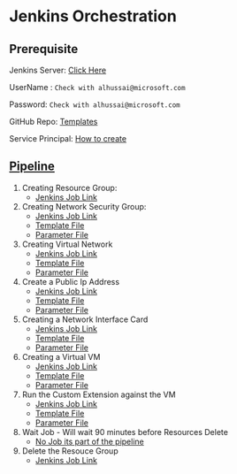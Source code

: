 # Jenkins Orchestration

## Prerequisite
Jenkins Server: [Click Here](http://jenkinsv2.eastus.cloudapp.azure.com:8080/job/ARM_Demo/job/Build_P20_Demo_Pipeline/)

UserName : ```Check with alhussai@microsoft.com```

Password: ```Check with alhussai@microsoft.com```

GitHub Repo: [Templates](https://github.com/alihhussain/training-events/tree/master/jenkins)

Service Principal: [How to create](https://docs.microsoft.com/en-us/cli/azure/create-an-azure-service-principal-azure-cli?toc=%2Fazure%2Fazure-resource-manager%2Ftoc.json&view=azure-cli-latest)

## [Pipeline](http://jenkinsv2.eastus.cloudapp.azure.com:8080/job/ARM_Demo/job/Build_P20_Demo_Pipeline/)

1. Creating Resource Group: 
    * [Jenkins Job Link](http://jenkinsv2.eastus.cloudapp.azure.com:8080/job/ARM_Demo/job/Build_RG/)
2.  Creating Network Security Group: 
    * [Jenkins Job Link](http://jenkinsv2.eastus.cloudapp.azure.com:8080/job/ARM_Demo/job/Build_NSG/)   
    * [Template File](https://github.com/alihhussain/training-events/blob/master/jenkins/Build_NSG.json)
    * [Parameter File](https://github.com/alihhussain/training-events/blob/master/jenkins/Build_NSG.parameters.json) 
3. Creating Virtual Network
    * [Jenkins Job Link](http://jenkinsv2.eastus.cloudapp.azure.com:8080/job/ARM_Demo/job/Build_VNET/)   
    * [Template File](https://github.com/alihhussain/training-events/blob/master/jenkins/Build_VNet.json)
    * [Parameter File](https://github.com/alihhussain/training-events/blob/master/jenkins/Build_VNet.parameters.json) 
4. Create a Public Ip Address
    * [Jenkins Job Link](http://jenkinsv2.eastus.cloudapp.azure.com:8080/job/ARM_Demo/job/Build_PIP/)   
    * [Template File](https://github.com/alihhussain/training-events/blob/master/jenkins/Build_PIP.json)
    * [Parameter File](https://github.com/alihhussain/training-events/blob/master/jenkins/Build_PIP.parameters.json)
5. Creating a Network Interface Card
    * [Jenkins Job Link](http://jenkinsv2.eastus.cloudapp.azure.com:8080/job/ARM_Demo/job/Build_NIC/)   
    * [Template File](https://github.com/alihhussain/training-events/blob/master/jenkins/Build_NIC.json)
    * [Parameter File](https://github.com/alihhussain/training-events/blob/master/jenkins/Build_NIC.parameters.json)
6. Creating a Virtual VM
    * [Jenkins Job Link](http://jenkinsv2.eastus.cloudapp.azure.com:8080/job/ARM_Demo/job/Build_VM/)   
    * [Template File](https://github.com/alihhussain/training-events/blob/master/jenkins/Build_VM.json)
    * [Parameter File](https://github.com/alihhussain/training-events/blob/master/jenkins/Build_VM.parameters.json)
7. Run the Custom Extension against the VM
    * [Jenkins Job Link](http://jenkinsv2.eastus.cloudapp.azure.com:8080/job/ARM_Demo/job/Build_VMX/)   
    * [Template File](https://github.com/alihhussain/training-events/blob/master/jenkins/Build_VMX.json)
    * [Parameter File](https://github.com/alihhussain/training-events/blob/master/jenkins/Build_VMX.parameters.json)
8. Wait Job - Will wait 90 minutes before Resources Delete
    * [No Job its part of the pipeline](http://jenkinsv2.eastus.cloudapp.azure.com:8080/job/ARM_Demo/job/Build_P20_Demo_Pipeline/configure)
9. Delete the Resouce Group
    * [Jenkins Job Link](http://jenkinsv2.eastus.cloudapp.azure.com:8080/job/ARM_Demo/job/P20_Delete/)
